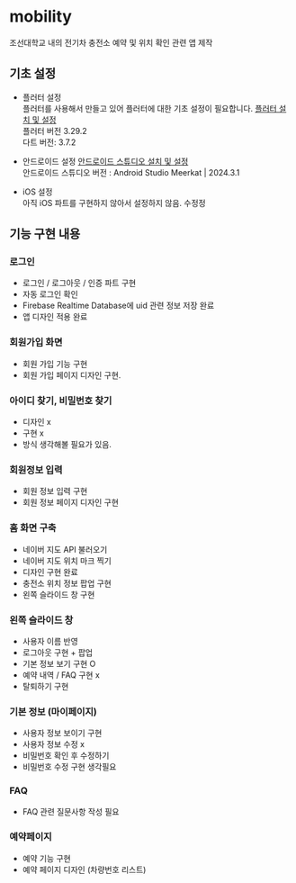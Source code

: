 # mobility

조선대학교 내의 전기차 충전소 예약 및 위치 확인 관련 앱 제작

## 기초 설정

- 플러터 설정 <br>
플러터를 사용해서 만들고 있어 플러터에 대한 기초 설정이 필요합니다. 
[플러터 설치 및 설정](https://docs.flutter.dev/get-started/install?_gl=1*1e6o7pb*_up*MQ..*_ga*MjA1OTY4MTEyOS4xNzQ0NjAzNzA0*_ga_04YGWK0175*MTc0NDYwMzcwMy4xLjAuMTc0NDYwMzcwMy4wLjAuMA..) <br>
플러터 버전  3.29.2 <br>
다트 버전: 3.7.2 <br>


- 안드로이드 설정
    [안드로이드 스튜디오 설치 및 설정](https://developer.android.com/studio?hl=ko) <br>
    안드로이드 스튜디오 버전 : Android Studio Meerkat | 2024.3.1 <br>

- iOS 설정 <br>
    아직 iOS 파트를 구현하지 않아서 설정하지 않음. 수정정

## 기능 구현 내용
### 로그인
- 로그인 / 로그아웃 / 인증 파트 구현 
- 자동 로그인 확인
- Firebase Realtime Database에 uid 관련 정보 저장 완료
- 앱 디자인 적용 완료

### 회원가입 화면
- 회원 가입 기능 구현
- 회원 가입 페이지 디자인 구현. 

### 아이디 찾기, 비밀번호 찾기 
- 디자인 x
- 구현 x
- 방식 생각해볼 필요가 있음.

### 회원정보 입력
- 회원 정보 입력 구현 
- 회원 정보 페이지 디자인 구현 

### 홈 화면 구축
- 네이버 지도 API 불러오기
- 네이버 지도 위치 마크 찍기
- 디자인 구현 완료
- 충전소 위치 정보 팝업 구현
- 왼쪽 슬라이드 창 구현 

### 왼쪽 슬라이드 창
- 사용자 이름 반영 
- 로그아웃 구현 + 팝업
- 기본 정보 보기 구현 O
- 예약 내역 / FAQ 구현 x
- 탈퇴하기 구현 

### 기본 정보 (마이페이지)
- 사용자 정보 보이기 구현
- 사용자 정보 수정 x
- 비밀번호 확인 후 수정하기 
- 비밀번호 수정 구현 생각필요

### FAQ
- FAQ 관련 질문사항 작성 필요

### 예약페이지
- 예약 기능 구현
- 예약 페이지 디자인 (차량번호 리스트)


